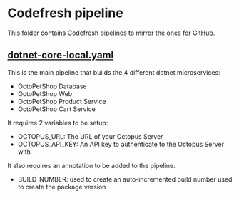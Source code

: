 # Codefresh pipeline

This folder contains Codefresh pipelines to mirror the ones for GitHub.

## [dotnet-core-local.yaml](dotnet-core-local.yaml)
This is the main pipeline that builds the 4 different dotnet microservices:

* OctoPetShop Database
* OctoPetShop Web
* OctoPetShop Product Service
* OctoPetShop Cart Service

It requires 2 variables to be setup:
* OCTOPUS_URL: The URL of your Octopus Server
* OCTOPUS_API_KEY: An API key to authenticate to the Octopus Server with

It also requires an annotation to be added to the pipeline:
* BUILD_NUMBER: used to create an auto-incremented build number used to create the package version
